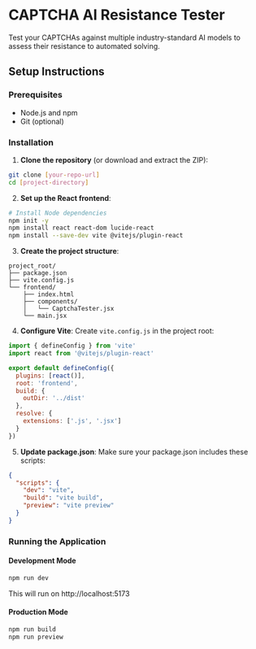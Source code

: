 # CAPTCHA AI Resistance Tester

Test your CAPTCHAs against multiple industry-standard AI models to assess their resistance to automated solving.

## Setup Instructions

### Prerequisites
- Node.js and npm
- Git (optional)

### Installation

1. **Clone the repository** (or download and extract the ZIP):
```bash
git clone [your-repo-url]
cd [project-directory]
```

2. **Set up the React frontend**:
```bash
# Install Node dependencies
npm init -y
npm install react react-dom lucide-react
npm install --save-dev vite @vitejs/plugin-react
```

3. **Create the project structure**:
```
project_root/
├── package.json
├── vite.config.js
└── frontend/
    ├── index.html
    ├── components/
    │   └── CaptchaTester.jsx
    └── main.jsx
```

4. **Configure Vite**:
Create `vite.config.js` in the project root:
```javascript
import { defineConfig } from 'vite'
import react from '@vitejs/plugin-react'

export default defineConfig({
  plugins: [react()],
  root: 'frontend',
  build: {
    outDir: '../dist'
  },
  resolve: {
    extensions: ['.js', '.jsx']
  }
})
```

5. **Update package.json**:
Make sure your package.json includes these scripts:
```json
{
  "scripts": {
    "dev": "vite",
    "build": "vite build",
    "preview": "vite preview"
  }
}
```

### Running the Application

#### Development Mode
```bash
npm run dev
```
This will run on http://localhost:5173

#### Production Mode
```bash
npm run build
npm run preview
```